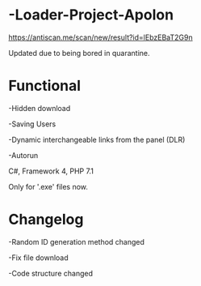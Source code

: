 # -Loader-Project-Apolon
https://antiscan.me/scan/new/result?id=lEbzEBaT2G9n

Updated due to being bored in quarantine.

# Functional
-Hidden download

-Saving Users

-Dynamic interchangeable links from the panel (DLR)

-Autorun

C#, Framework 4, PHP 7.1

Only for '.exe' files now.

# Changelog
-Random ID generation method changed

-Fix file download

-Code structure changed
